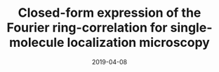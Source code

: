 ---
title: "Closed-form expression of the Fourier ring-correlation for single-molecule localization microscopy"
collection: publications
permalink: /publication/2019-closed-pham
date: 2019-04-08
venue: '2019 IEEE 16th International Symposium on Biomedical Imaging (ISBI 2019)'
paperurl: 'https://iopscience.iop.org/article/10.1088/1361-6420/ab2ae9/meta'
citation: 'Pham, T. A., Soubies, E., Sage, D., & Unser, M. (2019, April). Closed-form expression of the Fourier ring-correlation for single-molecule localization microscopy. In 2019 IEEE 16th International Symposium on Biomedical Imaging (ISBI 2019) (pp. 321-324). IEEE.'
---